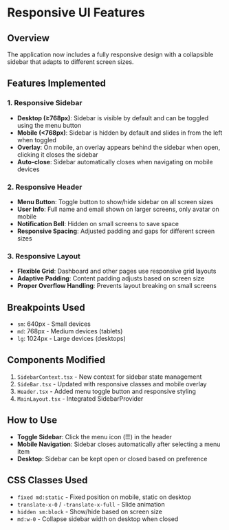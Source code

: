 # Responsive UI Features

## Overview
The application now includes a fully responsive design with a collapsible sidebar that adapts to different screen sizes.

## Features Implemented

### 1. Responsive Sidebar
- **Desktop (≥768px)**: Sidebar is visible by default and can be toggled using the menu button
- **Mobile (<768px)**: Sidebar is hidden by default and slides in from the left when toggled
- **Overlay**: On mobile, an overlay appears behind the sidebar when open, clicking it closes the sidebar
- **Auto-close**: Sidebar automatically closes when navigating on mobile devices

### 2. Responsive Header
- **Menu Button**: Toggle button to show/hide sidebar on all screen sizes
- **User Info**: Full name and email shown on larger screens, only avatar on mobile
- **Notification Bell**: Hidden on small screens to save space
- **Responsive Spacing**: Adjusted padding and gaps for different screen sizes

### 3. Responsive Layout
- **Flexible Grid**: Dashboard and other pages use responsive grid layouts
- **Adaptive Padding**: Content padding adjusts based on screen size
- **Proper Overflow Handling**: Prevents layout breaking on small screens

## Breakpoints Used
- `sm`: 640px - Small devices
- `md`: 768px - Medium devices (tablets)
- `lg`: 1024px - Large devices (desktops)

## Components Modified
1. `SidebarContext.tsx` - New context for sidebar state management
2. `SideBar.tsx` - Updated with responsive classes and mobile overlay
3. `Header.tsx` - Added menu toggle button and responsive styling
4. `MainLayout.tsx` - Integrated SidebarProvider

## How to Use
- **Toggle Sidebar**: Click the menu icon (☰) in the header
- **Mobile Navigation**: Sidebar closes automatically after selecting a menu item
- **Desktop**: Sidebar can be kept open or closed based on preference

## CSS Classes Used
- `fixed md:static` - Fixed position on mobile, static on desktop
- `translate-x-0` / `-translate-x-full` - Slide animation
- `hidden sm:block` - Show/hide based on screen size
- `md:w-0` - Collapse sidebar width on desktop when closed

